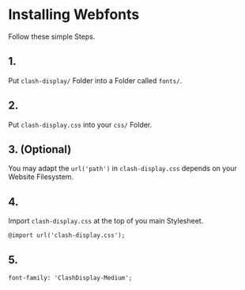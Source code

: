 # Installing Webfonts
Follow these simple Steps.

## 1.
Put `clash-display/` Folder into a Folder called `fonts/`.

## 2.
Put `clash-display.css` into your `css/` Folder.

## 3. (Optional)
You may adapt the `url('path')` in `clash-display.css` depends on your Website Filesystem.

## 4.
Import `clash-display.css` at the top of you main Stylesheet.

```
@import url('clash-display.css');
```

## 5.


```
font-family: 'ClashDisplay-Medium';
```


